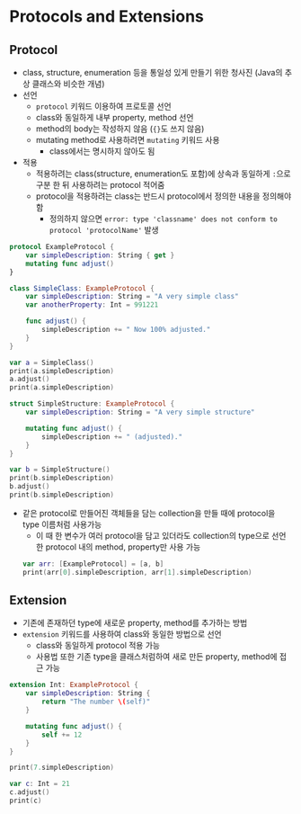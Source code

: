 # Protocols and Extensions

## Protocol

- class, structure, enumeration 등을 통일성 있게 만들기 위한 청사진 (Java의 추상 클래스와 비슷한 개념)
- 선언
  - `protocol` 키워드 이용하여 프로토콜 선언
  - class와 동일하게 내부 property, method 선언
  - method의 body는 작성하지 않음 (`{}`도 쓰지 않음)
  - mutating method로 사용하려면 `mutating` 키워드 사용
    - class에서는 명시하지 않아도 됨
- 적용
  - 적용하려는 class(structure, enumeration도 포함)에 상속과 동일하게 `:`으로 구분 한 뒤 사용하려는 protocol 적어줌
  - protocol을 적용하려는 class는 반드시 protocol에서 정의한 내용을 정의해야 함
    - 정의하지 않으면 `error: type 'classname' does not conform to protocol 'protocolName'` 발생

```swift
protocol ExampleProtocol {
    var simpleDescription: String { get }
    mutating func adjust()
}

class SimpleClass: ExampleProtocol {
    var simpleDescription: String = "A very simple class"
    var anotherProperty: Int = 991221

    func adjust() {
        simpleDescription += " Now 100% adjusted."
    }
}

var a = SimpleClass()
print(a.simpleDescription)
a.adjust()
print(a.simpleDescription)

struct SimpleStructure: ExampleProtocol {
    var simpleDescription: String = "A very simple structure"

    mutating func adjust() {
        simpleDescription += " (adjusted)."
    }
}

var b = SimpleStructure()
print(b.simpleDescription)
b.adjust()
print(b.simpleDescription)
```

- 같은 protocol로 만들어진 객체들을 담는 collection을 만들 때에 protocol을 type 이름처럼 사용가능
  - 이 때 한 변수가 여러 protocol을 담고 있더라도 collection의 type으로 선언한 protocol 내의 method, property만 사용 가능
  ```swift
  var arr: [ExampleProtocol] = [a, b]
  print(arr[0].simpleDescription, arr[1].simpleDescription)
  ```

## Extension

- 기존에 존재하던 type에 새로운 property, method를 추가하는 방법
- `extension` 키워드를 사용하여 class와 동일한 방법으로 선언
  - class와 동일하게 protocol 적용 가능
  - 사용법 또한 기존 type을 클래스처럼하여 새로 만든 property, method에 접근 가능

```swift
extension Int: ExampleProtocol {
    var simpleDescription: String {
        return "The number \(self)"
    }

    mutating func adjust() {
        self += 12
    }
}

print(7.simpleDescription)

var c: Int = 21
c.adjust()
print(c)

```
